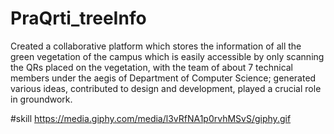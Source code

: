 # PraQrti_treeInfo
Created a collaborative platform which stores the information of all the green vegetation of the campus
which is easily accessible by only scanning the QRs placed on the vegetation, with the team of about 7 technical
members under the aegis of Department of Computer Science; generated various ideas, contributed to design and
development, played a crucial role in groundwork.

#skill
https://media.giphy.com/media/l3vRfNA1p0rvhMSvS/giphy.gif
